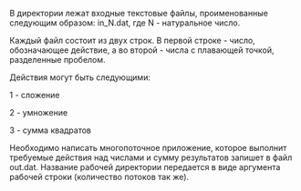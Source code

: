 В директории лежат входные текстовые файлы, проименованные следующим образом: in_N.dat, где N - натуральное число.

Каждый файл состоит из двух строк. В первой строке - число, обозначающее действие, а во второй - числа с плавающей точкой, разделенные пробелом.

Действия могут быть следующими:

1 - сложение

2 - умножение

3 - сумма квадратов

Необходимо написать многопоточное приложение, которое выполнит требуемые действия над числами и сумму результатов запишет в файл out.dat. Название рабочей директории передается в виде аргумента рабочей строки (количество потоков так же). 

